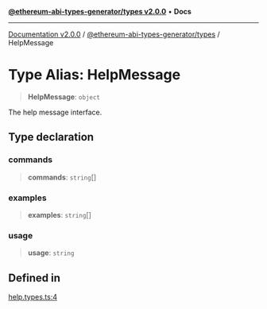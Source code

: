 [**@ethereum-abi-types-generator/types v2.0.0**](../README.md) • **Docs**

***

[Documentation v2.0.0](../../../packages.md) / [@ethereum-abi-types-generator/types](../README.md) / HelpMessage

# Type Alias: HelpMessage

> **HelpMessage**: `object`

The help message interface.

## Type declaration

### commands

> **commands**: `string`[]

### examples

> **examples**: `string`[]

### usage

> **usage**: `string`

## Defined in

[help.types.ts:4](https://github.com/niZmosis/ethereum-abi-types-generator/blob/b8e282ea584f52118722e9d563db502ef3e0aa75/packages/types/src/help.types.ts#L4)
